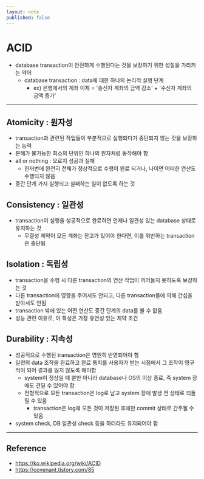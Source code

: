 ```yaml
---
layout: note
published: false
---
```


# ACID

- database transaction이 안전하게 수행된다는 것을 보장하기 위한 성질을 가리키는 약어
    - database transaction : data에 대한 하나의 논리적 실행 단계
        - ex) 은행에서의 계좌 이체 = '송신자 계좌의 금액 감소' + '수신자 계좌의 금액 증가'

---

## Atomicity : 원자성

- transaction과 관련된 작업들이 부분적으로 실행되다가 중단되지 않는 것을 보장하는 능력
- 분해가 불가능한 최소의 단위인 하나의 원자처럼 동작해야 함
- all or nothing : 오로지 성공과 실패
    - 한꺼번에 완전히 전체가 정상적으로 수행이 왼료 되거나, 나이면 어떠한 연산도 수행되지 않음
- 중간 단계 가지 실행되고 실패하는 일이 없도록 하는 것

## Consistency : 일관성

- transaction이 실행을 성공적으로 완료하면 언제나 일관성 있는 database 상태로 유지하는 것
    - 무결성 제약이 모든 계좌는 잔고가 있어야 한다면, 이를 위반하는 transaction은 중단됨

## Isolation : 독립성

- transaction을 수행 시 다른 transaction의 연산 작업이 끼어들지 못하도혹 보장하는 것
- 다른 transaction에 영향을 주어서도 안되고, 다른 transaction들에 의해 간섭을 받아서도 안됨
- transaction 밖에 있는 어떤 연산도 중간 단계의 data를 볼 수 없음
- 성능 관련 이유로, 이 특성은 가장 유연성 있는 제약 조건

## Durability : 지속성

- 성공적으로 수행된 transaction은 영원히 반영되어야 함
- 일련의 data 조작을 완료하고 완료 통지를 사용자가 받는 시점에서 그 조작이 영구적이 되어 결과를 잃지 않도록 해야함
    - system이 정상일 때 뿐만 아니라 database나 OS의 이상 종료, 즉 system 장애도 견딜 수 있어야 함
    - 전형적으로 모든 transaction은 log로 남고 system 장애 발생 전 상태로 되돌릴 수 있음
        - transaction은 log에 모든 것이 저장된 후에만 commit 상태로 간주될 수 있음
- system check, DB 일관성 check 등을 하더라도 유지되어야 함

---

## Reference

- https://ko.wikipedia.org/wiki/ACID
- https://covenant.tistory.com/85
